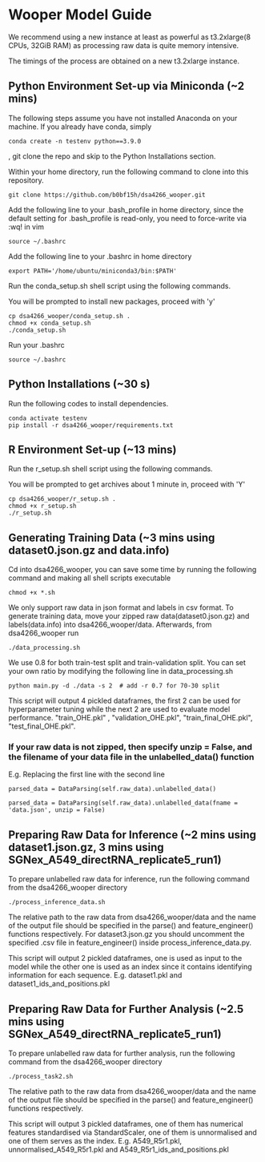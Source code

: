 # Wooper Model Guide
We recommend using a new instance at least as powerful as t3.2xlarge(8 CPUs, 32GiB RAM) as processing raw data is quite memory intensive.   

The timings of the process are obtained on a new t3.2xlarge instance.
## Python Environment Set-up via Miniconda (~2 mins)
The following steps assume you have not installed Anaconda on your machine. If you already have conda,
simply
```
conda create -n testenv python==3.9.0
```
, git clone the repo and skip to the Python Installations section.    


Within your home directory, run the following command to clone into this repository.    

```
git clone https://github.com/b0bf15h/dsa4266_wooper.git
```
Add the following line to your .bash_profile in home directory, 
since the default setting for .bash_profile is read-only, you need to force-write via :wq! in vim
```
source ~/.bashrc
```
Add the following line to your .bashrc in home directory
```
export PATH='/home/ubuntu/miniconda3/bin:$PATH'
```
Run the conda_setup.sh shell script using the following commands.     

You will be prompted to install new packages, proceed with 'y'
```
cp dsa4266_wooper/conda_setup.sh .
chmod +x conda_setup.sh
./conda_setup.sh
```
Run your .bashrc
```
source ~/.bashrc
```

## Python Installations (~30 s)

Run the following codes to install dependencies. 
```
conda activate testenv
pip install -r dsa4266_wooper/requirements.txt
```

## R Environment Set-up (~13 mins)
Run the r_setup.sh shell script using the following commands.   

You will be prompted to get archives about 1 minute in, proceed with 'Y'
```
cp dsa4266_wooper/r_setup.sh .
chmod +x r_setup.sh
./r_setup.sh
```

## Generating Training Data (~3 mins using dataset0.json.gz and data.info)
Cd into dsa4266_wooper, you can save some time by running the following command and making all shell scripts executable
```
chmod +x *.sh
```
We only support raw data in json format and labels in csv format.
To generate training data, move your zipped raw data(dataset0.json.gz) and labels(data.info) into dsa4266_wooper/data.
Afterwards, from dsa4266_wooper run 
```
./data_processing.sh
```
We use 0.8 for both train-test split and train-validation split. 
You can set your own ratio by modifying the following line in data_processing.sh
```
python main.py -d ./data -s 2  # add -r 0.7 for 70-30 split
```
This script will output 4 pickled dataframes, the first 2 can be used for hyperparameter tuning while the next 2 are used to evaluate model performance.
"train_OHE.pkl" , "validation_OHE.pkl", "train_final_OHE.pkl", "test_final_OHE.pkl".

### If your raw data is not zipped, then specify unzip = False, and the filename of your data file in the unlabelled_data() function
E.g. Replacing the first line with the second line
```
parsed_data = DataParsing(self.raw_data).unlabelled_data()

parsed_data = DataParsing(self.raw_data).unlabelled_data(fname = 'data.json', unzip = False)

```


## Preparing Raw Data for Inference (~2 mins using dataset1.json.gz, 3 mins using SGNex_A549_directRNA_replicate5_run1)
To prepare unlabelled raw data for inference, run the following command from the dsa4266_wooper directory
```
./process_inference_data.sh
```
The relative path to the raw data from dsa4266_wooper/data and the name of the output file should be specified in the parse() and feature_engineer() functions respectively.
For dataset3.json.gz you should uncomment the specified .csv file in feature_engineer() inside process_inference_data.py.

This script will output 2 pickled dataframes, one is used as input to the model while the other one is used as an index since it contains identifying information for each sequence.
E.g. dataset1.pkl and dataset1_ids_and_positions.pkl

## Preparing Raw Data for Further Analysis (~2.5 mins using SGNex_A549_directRNA_replicate5_run1)
To prepare unlabelled raw data for further analysis, run the following command from the dsa4266_wooper directory
```
./process_task2.sh
```
The relative path to the raw data from dsa4266_wooper/data and the name of the output file should be specified in the parse() and feature_engineer() functions respectively.

This script will output 3 pickled dataframes, one of them has numerical features standardised via StandardScaler, one of them is unnormalised and one of them serves as the index.
E.g. A549_R5r1.pkl, unnormalised_A549_R5r1.pkl and A549_R5r1_ids_and_positions.pkl
